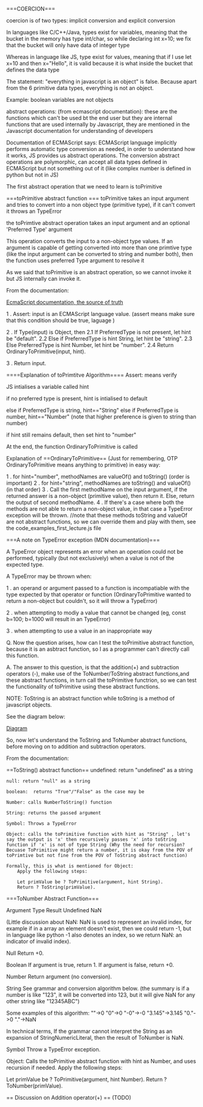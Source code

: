 ===COERCION===

coercion is of two types: implicit conversion and explicit conversion

In languages like C/C++/Java, types exist for variables, meaning that the bucket in the memory has type int/char, so while declaring int x=10; we fix that the bucket will only have data of integer type

Whereas in language like JS, type exist for values, meaning that if I use let x=10 and then x="Hello", it is valid because it is what inside the bucket that defines the data type

The statement: "everything in javascript is an object" is false. Because apart from the 6 primitive data types, everything is not an object. 

Example: boolean variables are not objects

abstract operations: (from ecmascript documentation): these are the functions which can't be used bt the end user but they are internal functions that are used internally by Javascript, they are mentioned in the Javascript documentation for understanding of developers


Documentation of ECMAScript says: 
ECMAScript language implicitly performs automatic type conversion as needed, in order to understand how it works, JS provides us abstract operations. The conversion abstract operations are polymorphic, can accept all data types defined in ECMAScript but not something out of it (like complex number is defined in python but not in JS)

The first abstract operation that we need to learn is toPrimitive

===toPrimitive abstract function ===
toPrimitive  takes an input argument and tries to convert into a non object type (primitive type), if it can't convert it throws an TypeError

 the toPrimtive abstract operation takes an input argument and an optional 'Preferred Type' argument

This operation converts the input to a non-object type values. If an argument is capable of getting converted into more than one primtive type (like the input argument can be converted to string and number both), then the function uses preferred Type argument to resolve it

As we said that toPrimitive is an abstract operation, so we cannot invoke it but JS internally can invoke it.

From the documentation:

[EcmaScript documentation, the source of truth ](https://262.ecma-international.org/10.0/#sec-abstract-operations)

1 . Assert: input is an ECMAScript language value. (assert means make sure that this condition should be true, laguage )

2 . If Type(input) is Object, then
    2.1 If PreferredType is not present, let hint be "default".
    2.2 Else if PreferredType is hint String, let hint be "string".
    2.3 Else PreferredType is hint Number, let hint be "number".
    2.4 Return OrdinaryToPrimitive(input, hint).

3 . Return input.

====Explanation of toPrimtitve Algorithm====
Assert: means verify

JS intialises a variable called hint

if no preferred type is present, hint is intialised to default

else if PreferredType is string, hint=="String"
else if PreferredType is number, hint=="Number"
(note that higher preference is given to string than number)

if hint still remains default, then set hint to "number"

At the end, the function OrdinaryToPrimitive is called

Explanation of ==OrdinaryToPrimitive== (Just for remembering, OTP OrdinaryToPrimitive means anything to primitive) in easy way:

1 . for hint="number", methodNames are valueOf() and toString() (order is important)
2 . for hint="string", methodNames are toString() and valueOf() (in that order)
3 . Call the first methodName on the input argument, if the returned answer is a non-object (primitive value), then return it. Else, return the output of second methodName.
4 . If there's a case where both the methods are not able to return a non-object value, in that case a TypeError exception will be thrown. //note that these methods toString and valueOf are not abstract functions, so we can override them and play with them, see the code_examples_first_lecture.js file

===A note on TypeError exception (MDN documentation)===

A TypeError object represents an error when an operation could not be performed, typically (but not exclusively) when a value is not of the expected type.

A TypeError may be thrown when:

1 . an operand or argument passed to a function is incompatiable with the type expected by that operator or function (OrdinaryToPrimitive wanted to return a non-object but couldn't, so it will throw a TypeError)

2 . when attempting to modiy a value that cannot be changed (eg, const b=100; b=1000 will result in an TypeError)

3 . when attempting to use a value in an inappropriate way


Q. Now the question arises, how can I test the toPrimitive abstract function, because it is an asbtract function, so I as a programmer can't directly call this function.

A. The answer to this question, is that the addition(+) and subtraction operators (-), make use of the ToNumber/ToString abstract functions,and these abstract functions, in turn call the toPrimitive functrion, so we can test the functionality of toPrimitive using these abstract functions.

NOTE: ToString is an abstract function while toString is a method of javascript objects.

See the diagram below:

[Diagram](https://drive.google.com/open?id=1TDaAjOJDe9WFlNKpBGDwNzsjzrtmHBDM)

So, now let's understand the ToString and ToNumber abstract functions, before moving on to addition and subtraction operators.

From the documentation:

==ToString() abstract function==
    undefined: return "undefined" as a string

    null: return "null" as a string

    boolean:  returns "True"/"False" as the case may be

    Number: calls NumberToString() function

    String: returns the passed argument

    Symbol: Throws a TypeError 

    Object: calls the toPrimitive function with hint as "String" , let's say the output is 'x' then recursively passes 'x' into toString function if 'x' is not of type String (Why the need for recursion? Becuase ToPrimitive might return a number, it is okay from the POV of toPrimtive but not fine from the POV of ToString abstract function)

    Formally, this is what is mentioned for Object: 	
        Apply the following steps:

        Let primValue be ? ToPrimitive(argument, hint String).
        Return ? ToString(primValue).


===ToNumber Abstract Function===

Argument Type	Result
Undefined NaN 

(Little discussion about NaN: NaN is used to represent an invalid index, for example if in a array an element doesn't exist, then we could return -1, but in language like python -1 also denotes an index, so we return NaN: an indicator of invalid index).

Null	Return +0.

Boolean	If argument is true, return 1. If argument is false, return +0.

Number	Return argument (no conversion).

String	See grammar and conversion algorithm below. (the summary is if a number is like "123", it will be converted into 123, but it will give NaN for any other string like "12345ABC")

Some examples of this algorithm:
""->0
"0"->0
"-0"->-0
"3.145"->3.145
"0."->0
"."->NaN

In technical terms, If the grammar cannot interpret the String as an expansion of StringNumericLiteral, then the result of ToNumber is NaN.

Symbol	Throw a TypeError exception.

Object: Calls the toPrimitive abstract function with hint as Number, and uses recursion if needed.
Apply the following steps:

Let primValue be ? ToPrimitive(argument, hint Number).
Return ? ToNumber(primValue).


== Discussion on Addition operator(+) == (TODO)




